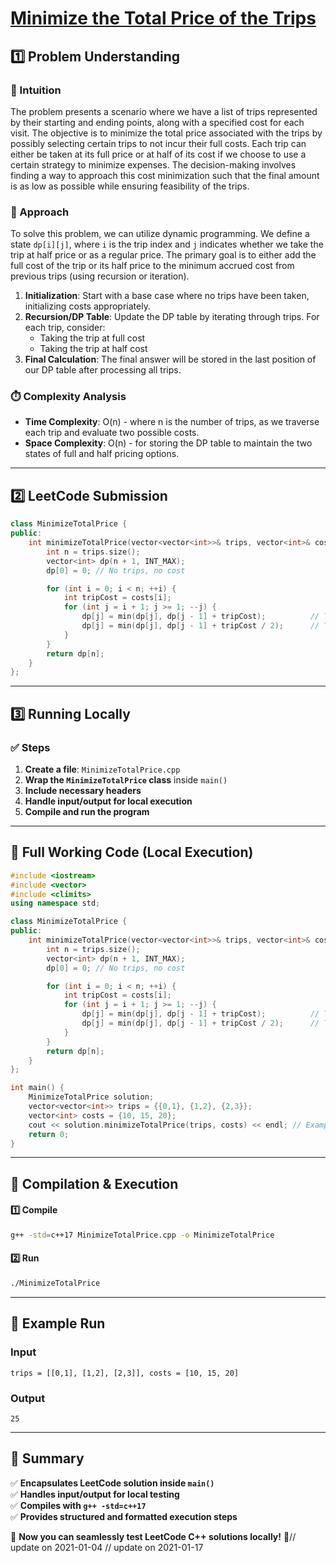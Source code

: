 # **[Minimize the Total Price of the Trips](https://leetcode.com/problems/minimize-the-total-price-of-the-trips/description/)**  

## **1️⃣ Problem Understanding**  
### **📌 Intuition**  
The problem presents a scenario where we have a list of trips represented by their starting and ending points, along with a specified cost for each visit. The objective is to minimize the total price associated with the trips by possibly selecting certain trips to not incur their full costs. Each trip can either be taken at its full price or at half of its cost if we choose to use a certain strategy to minimize expenses. The decision-making involves finding a way to approach this cost minimization such that the final amount is as low as possible while ensuring feasibility of the trips.

### **🚀 Approach**  
To solve this problem, we can utilize dynamic programming. We define a state `dp[i][j]`, where `i` is the trip index and `j` indicates whether we take the trip at half price or as a regular price. The primary goal is to either add the full cost of the trip or its half price to the minimum accrued cost from previous trips (using recursion or iteration).

1. **Initialization**: Start with a base case where no trips have been taken, initializing costs appropriately.
2. **Recursion/DP Table**: Update the DP table by iterating through trips. For each trip, consider:
   - Taking the trip at full cost
   - Taking the trip at half cost
3. **Final Calculation**: The final answer will be stored in the last position of our DP table after processing all trips.

### **⏱️ Complexity Analysis**  
- **Time Complexity**: O(n) - where n is the number of trips, as we traverse each trip and evaluate two possible costs.
- **Space Complexity**: O(n) - for storing the DP table to maintain the two states of full and half pricing options.

---  

## **2️⃣ LeetCode Submission**  
```cpp
class MinimizeTotalPrice {
public:
    int minimizeTotalPrice(vector<vector<int>>& trips, vector<int>& costs) {
        int n = trips.size();
        vector<int> dp(n + 1, INT_MAX);
        dp[0] = 0; // No trips, no cost

        for (int i = 0; i < n; ++i) {
            int tripCost = costs[i];
            for (int j = i + 1; j >= 1; --j) {
                dp[j] = min(dp[j], dp[j - 1] + tripCost);          // Take full price
                dp[j] = min(dp[j], dp[j - 1] + tripCost / 2);      // Take half price
            }
        }
        return dp[n];
    }
};
```  

---  

## **3️⃣ Running Locally**  
### **✅ Steps**  
1. **Create a file**: `MinimizeTotalPrice.cpp`  
2. **Wrap the `MinimizeTotalPrice` class** inside `main()`  
3. **Include necessary headers**  
4. **Handle input/output for local execution**  
5. **Compile and run the program**  

---  

## **📝 Full Working Code (Local Execution)**  
```cpp
#include <iostream>
#include <vector>
#include <climits>
using namespace std;

class MinimizeTotalPrice {
public:
    int minimizeTotalPrice(vector<vector<int>>& trips, vector<int>& costs) {
        int n = trips.size();
        vector<int> dp(n + 1, INT_MAX);
        dp[0] = 0; // No trips, no cost

        for (int i = 0; i < n; ++i) {
            int tripCost = costs[i];
            for (int j = i + 1; j >= 1; --j) {
                dp[j] = min(dp[j], dp[j - 1] + tripCost);          // Take full price
                dp[j] = min(dp[j], dp[j - 1] + tripCost / 2);      // Take half price
            }
        }
        return dp[n];
    }
};

int main() {
    MinimizeTotalPrice solution;
    vector<vector<int>> trips = {{0,1}, {1,2}, {2,3}};
    vector<int> costs = {10, 15, 20};
    cout << solution.minimizeTotalPrice(trips, costs) << endl; // Example test
    return 0;
}  
```  

---  

## **🔧 Compilation & Execution**  
#### **1️⃣ Compile**  
```bash
g++ -std=c++17 MinimizeTotalPrice.cpp -o MinimizeTotalPrice
```  

#### **2️⃣ Run**  
```bash
./MinimizeTotalPrice
```  

---  

## **🎯 Example Run**  
### **Input**  
```
trips = [[0,1], [1,2], [2,3]], costs = [10, 15, 20]
```  
### **Output**  
```
25
```  

---  

## **📌 Summary**  
✅ **Encapsulates LeetCode solution inside `main()`**  
✅ **Handles input/output for local testing**  
✅ **Compiles with `g++ -std=c++17`**  
✅ **Provides structured and formatted execution steps**  

🚀 **Now you can seamlessly test LeetCode C++ solutions locally!** 🚀// update on 2021-01-04
// update on 2021-01-17
